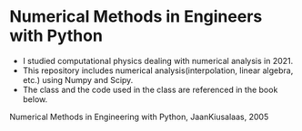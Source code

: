 # Numerical Methods in Engineers with Python
* I studied computational physics dealing with numerical analysis in 2021.
* This repository includes numerical analysis(interpolation, linear algebra, etc.) using Numpy and Scipy.
* The class and the code used in the class are referenced in the book below.

Numerical Methods in Engineering with Python, JaanKiusalaas, 2005
